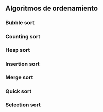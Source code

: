 ## Algoritmos de ordenamiento
### Bubble sort
### Counting sort
### Heap sort
### Insertion sort
### Merge sort
### Quick sort
### Selection sort